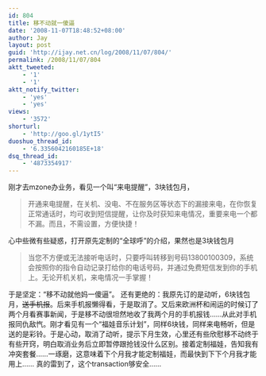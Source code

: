 ```yaml
---
id: 804
title: 移不动就一傻逼
date: '2008-11-07T18:48:52+08:00'
author: Jay
layout: post
guid: 'http://ijay.net.cn/log/2008/11/07/804/'
permalink: /2008/11/07/804
aktt_tweeted:
    - '1'
    - '1'
aktt_notify_twitter:
    - 'yes'
    - 'yes'
views:
    - '3572'
shorturl:
    - 'http://goo.gl/1ytI5'
duoshuo_thread_id:
    - '6.3356042160185E+18'
dsq_thread_id:
    - '4873354917'
---
```


刚才去mzone办业务，看见一个叫“来电提醒”，3块钱包月，
<blockquote>开通来电提醒，在关机、没电、不在服务区等状态下的漏接来电，在你恢复正常通话时，均可收到短信提醒，让你及时获知来电情况，重要来电一个都不漏。而且，不需设置，方便快捷！</blockquote>
心中些微有些疑惑，打开原先定制的“全球呼”的介绍，果然也是3块钱包月
<blockquote>当您不方便或无法接听电话时，只要呼叫转移到号码13800100309，系统会按照你的指令自动记录打给你的电话号码，并通过免费短信发到你的手机上。无论开机关机，来电情况一手掌握！</blockquote>
于是坚定：“移不动就他妈一傻逼”。
还有更绝的：我原先订的是动听，6块钱包月，<span style="text-decoration: line-through;">送手机报</span>。后来手机报懒得看，于是取消了。又后来欧洲杯和闹运的时候订了两个月看赛事新闻，于是移不动很坦然地收了我两个月的手机报钱……从此对手机报同仇敌忾。刚才看见有一个“福娃音乐计划”，同样6块钱，同样来电畅听，但是送的是彩铃。于是心动，取消了动听，提示下月生效，心里还有些欣慰移不动终于有些开窍，明白取消业务后立即暂停跟抢钱没什么区别。接着定制福娃，告知我有冲突套餐……一琢磨，这意味着下个月我才能定制福娃，而最快到下下个月我才能用上……
真的雷到了，这个transaction够安全……